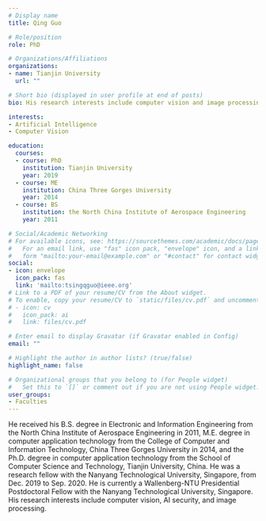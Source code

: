 ```yaml
---
# Display name
title: Qing Guo

# Role/position
role: PhD

# Organizations/Affiliations
organizations:
- name: Tianjin University
  url: ""

# Short bio (displayed in user profile at end of posts)
bio: His research interests include computer vision and image processing.

interests:
- Artificial Intelligence
- Computer Vision

education:
  courses:
  - course: PhD
    institution: Tianjin University
    year: 2019
  - course: ME
    institution: China Three Gorges University
    year: 2014
  - course: BS
    institution: the North China Institute of Aerospace Engineering
    year: 2011

# Social/Academic Networking
# For available icons, see: https://sourcethemes.com/academic/docs/page-builder/#icons
#   For an email link, use "fas" icon pack, "envelope" icon, and a link in the
#   form "mailto:your-email@example.com" or "#contact" for contact widget.
social:
- icon: envelope
  icon_pack: fas
  link: 'mailto:tsingqguo@ieee.org'
# Link to a PDF of your resume/CV from the About widget.
# To enable, copy your resume/CV to `static/files/cv.pdf` and uncomment the lines below.
# - icon: cv
#   icon_pack: ai
#   link: files/cv.pdf

# Enter email to display Gravatar (if Gravatar enabled in Config)
email: ""

# Highlight the author in author lists? (true/false)
highlight_name: false

# Organizational groups that you belong to (for People widget)
#   Set this to `[]` or comment out if you are not using People widget.
user_groups:
- Faculties
---
```


He received his B.S. degree in Electronic and Information Engineering from the North China Institute of Aerospace Engineering in 2011, M.E. degree in computer application technology from the College of Computer and Information Technology, China Three Gorges University in 2014, and the Ph.D. degree in computer application technology from the School of Computer Science and Technology, Tianjin University, China. He was a research fellow with the Nanyang Technological University, Singapore, from Dec. 2019 to Sep. 2020. He is currently a Wallenberg-NTU Presidential Postdoctoral Fellow with the Nanyang Technological University, Singapore. His research interests include computer vision, AI security, and image processing.
